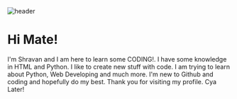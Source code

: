 
<img src="github.jpg" alt="header" />



# Hi Mate!

I'm Shravan and I am here to learn some CODING!. I have some knowledge in HTML and Python. I like to create new stuff with code.
I am trying to learn about Python, Web Developing and much more. I'm new to Github and coding and hopefully do my best. Thank you for visiting my profile. Cya Later!





